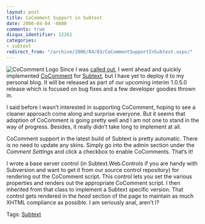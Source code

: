 ```yaml
---
layout: post
title: CoComment Support in Subtext
date: 2006-04-04 -0800
comments: true
disqus_identifier: 12261
categories:
- subtext
redirect_from: "/archive/2006/04/03/CoCommentSupportInSubtext.aspx/"
---
```


![CoComment Logo](https://haacked.com/images/cocommentlogo.gif) Since I
was [called
out](http://jaysonknight.com/blog/archive/2006/04/04/8001.aspx "CoComment Enable Your .TEXT Blog"),
I went ahead and quickly implemented
[CoComment](http://cocomment.com/ "Comment Tracking System") for
[Subtext](http://subtextproject.com/ "Subtext Project Website"), but I
have yet to deploy it to my personal blog. It will be released as part
of our upcoming interim 1.0.5.0 release which is focused on bug fixes
and a few developer goodies thrown in.

I said before I wasn’t interested in supporting CoComment, hoping to see
a cleaner approach come along and surprise everyone. But it seems that
adoption of CoComment is going pretty well and I am not one to stand in
the way of progress. Besides, it really didn’t take long to implement at
all.

CoComment support in the latest build of Subtext is pretty automatic.
There is no need to update any skins. Simply go into the admin section
under the *Comment Settings* and click a checkbox to enable CoComments.
That’s it!

I wrote a base server control (in Subtext.Web.Controls if you are handy
with Subversion and want to get it from our source control repository)
for rendering out the CoComment script. This control lets you set the
various properties and renders out the appropriate CoComment script. I
then inherited from that class to implement a Subtext specific version.
That control gets rendered in the *head* section of the page to maintain
as much XHTML compliance as possible. I am seriously anal, aren’t I?

Tags: [Subtext](https://haacked.com/tags/subtext/default.aspx)

